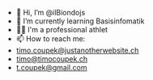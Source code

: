 - 👋 Hi, I’m @ilBiondojs
- 🌱 I’m currently learning Basisinfomatik
- 🏋️‍♂️ I'm a professional athlet 
- 📫 How to reach me:
- timo.coupek@justanotherwebsite.ch
- timo@timocoupek.ch
- t.coupek@gmail.com



<!---
ilBiondojs/ilBiondojs is a ✨ special ✨ repository because its `README.md` (this file) appears on your GitHub profile.
You can click the Preview link to take a look at your changes.
--->

